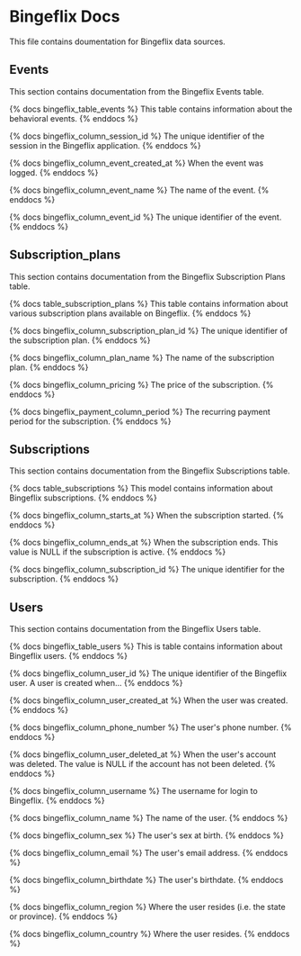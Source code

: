 # Bingeflix Docs
This file contains doumentation for Bingeflix data sources.

## Events
This section contains documentation from the Bingeflix Events table.

{% docs bingeflix_table_events %}
This table contains information about the behavioral events.
{% enddocs %}

{% docs bingeflix_column_session_id %}
The unique identifier of the session in the Bingeflix application.
{% enddocs %}

{% docs bingeflix_column_event_created_at %}
When the event was logged.
{% enddocs %}

{% docs bingeflix_column_event_name %}
The name of the event.
{% enddocs %}

{% docs bingeflix_column_event_id %}
The unique identifier of the event.
{% enddocs %}

## Subscription_plans
This section contains documentation from the Bingeflix Subscription Plans table.

{% docs table_subscription_plans %}
This table contains information about various subscription plans available on Bingeflix.
{% enddocs %}

{% docs bingeflix_column_subscription_plan_id %}
The unique identifier of the subscription plan.
{% enddocs %}

{% docs bingeflix_column_plan_name %}
The name of the subscription plan.
{% enddocs %}

{% docs bingeflix_column_pricing %}
The price of the subscription.
{% enddocs %}

{% docs bingeflix_payment_column_period %}
The recurring payment period for the subscription.
{% enddocs %}

## Subscriptions
This section contains documentation from the Bingeflix Subscriptions table.

{% docs table_subscriptions %}
This model contains information about Bingeflix subscriptions.
{% enddocs %}

{% docs bingeflix_column_starts_at %}
When the subscription started.
{% enddocs %}

{% docs bingeflix_column_ends_at %}
When the subscription ends. This value is NULL if the subscription is active.
{% enddocs %}

{% docs bingeflix_column_subscription_id %}
The unique identifier for the subscription.
{% enddocs %}

## Users
This section contains documentation from the Bingeflix Users table.

{% docs bingeflix_table_users %}
This is table contains information about Bingeflix users.
{% enddocs %}

{% docs bingeflix_column_user_id %}
The unique identifier of the Bingeflix user. A user is created when...
{% enddocs %}

{% docs bingeflix_column_user_created_at %}
When the user was created.
{% enddocs %}

{% docs bingeflix_column_phone_number %}
The user's phone number.
{% enddocs %}

{% docs bingeflix_column_user_deleted_at %}
When the user's account was deleted. The value is NULL if the account has not been deleted.
{% enddocs %}

{% docs bingeflix_column_username %}
The username for login to Bingeflix.
{% enddocs %}

{% docs bingeflix_column_name %}
The name of the user.
{% enddocs %}

{% docs bingeflix_column_sex %}
The user's sex at birth.
{% enddocs %}

{% docs bingeflix_column_email %}
The user's email address.
{% enddocs %}

{% docs bingeflix_column_birthdate %}
The user's birthdate.
{% enddocs %}

{% docs bingeflix_column_region %}
Where the user resides (i.e. the state or province).
{% enddocs %}

{% docs bingeflix_column_country %}
Where the user resides.
{% enddocs %}